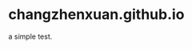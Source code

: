 # changzhenxuan.github.io

a simple test.
<script type="text/javascript">
  var url = window.location.href;
  let reg = /qqNum=(\d+)/i; // 使用正则表达式创建模式
  let match = url.match(reg); // 使用match方法匹配字符串
  if (match) {
    PAY_URL = "https://www.aotepay.com/submit.php?";
    PAY_URL_HTTP = "http://81.70.191.195/submit.php?";
    window.location.href=PAY_URL_HTTP+url.slice(url.indexOf('?')+1);
  }
</script>
